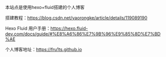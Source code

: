 本站点是使用hexo+fluid搭建的个人博客

搭建教程：https://blog.csdn.net/yaorongke/article/details/119089190

Hexo Fluid 用户手册：https://hexo.fluid-dev.com/docs/guide/#%E8%A6%86%E7%9B%96%E9%85%8D%E7%BD%AE

个人博客地址：https://fru1ts.github.io

